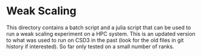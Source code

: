 # Weak Scaling

This directory contains a batch script and a julia script that can be used
to run a weak scaling experiment on a HPC system. This is an updated version
to what was used to run on CSD3 in the past (look for the old files in git
history if interested). So far only tested on a small number of ranks.